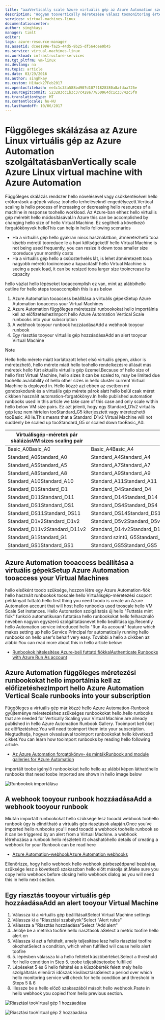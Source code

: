 ```yaml
---
title: "aaaVertically scale Azure virtuális gép az Azure Automation szolgáltatásban |} Microsoft Docs"
description: "Hogyan toovertically méretezése válasz toomonitoring értesítések az Azure Automation szolgáltatásban, a Linux virtuális gépek"
services: virtual-machines-linux
documentationcenter: 
author: singhkays
manager: timlt
editor: 
tags: azure-resource-manager
ms.assetid: dcee199e-fa25-44d5-9b25-df564cee9b45
ms.service: virtual-machines-linux
ms.workload: infrastructure-services
ms.tgt_pltfrm: vm-linux
ms.devlang: na
ms.topic: article
ms.date: 03/29/2016
ms.author: singhkay
ms.custom: H1Hack27Feb2017
ms.openlocfilehash: ee4c1c33a588bd907d107f1828380a8afdaa725e
ms.sourcegitcommit: 523283cc1b3c37c428e77850964dc1c33742c5f0
ms.translationtype: MT
ms.contentlocale: hu-HU
ms.lasthandoff: 10/06/2017
---
```

# <a name="vertically-scale-azure-linux-virtual-machine-with-azure-automation"></a><span data-ttu-id="f313a-103">Függőleges skálázása az Azure Linux virtuális gép az Azure Automation szolgáltatásban</span><span class="sxs-lookup"><span data-stu-id="f313a-103">Vertically scale Azure Linux virtual machine with Azure Automation</span></span>
<span data-ttu-id="f313a-104">Függőleges skálázás rendszer hello növelésével vagy csökkentésével hello erőforrások a gépek válasz toohello terheléseknél engedélyezett.</span><span class="sxs-lookup"><span data-stu-id="f313a-104">Vertical scaling is hello process of increasing or decreasing hello resources of a machine in response toohello workload.</span></span> <span data-ttu-id="f313a-105">Az Azure-ban ehhez hello virtuális gép méretét hello módosításával.</span><span class="sxs-lookup"><span data-stu-id="f313a-105">In Azure this can be accomplished by changing hello size of hello Virtual Machine.</span></span> <span data-ttu-id="f313a-106">Ez segítheti a következő forgatókönyvek hello</span><span class="sxs-lookup"><span data-stu-id="f313a-106">This can help in hello following scenarios</span></span>

* <span data-ttu-id="f313a-107">Ha a virtuális gép hello gyakran nincs használatban, átméretezhető tooa kisebb méretű tooreduce le a havi költségeket</span><span class="sxs-lookup"><span data-stu-id="f313a-107">If hello Virtual Machine is not being used frequently, you can resize it down tooa smaller size tooreduce your monthly costs</span></span>
* <span data-ttu-id="f313a-108">Ha a virtuális gép hello a csúcsterhelés lát, is lehet átméretezett tooa nagyobb méretű tooincrease a kapacitás</span><span class="sxs-lookup"><span data-stu-id="f313a-108">If hello Virtual Machine is seeing a peak load, it can be resized tooa larger size tooincrease its capacity</span></span>

<span data-ttu-id="f313a-109">hello vázlat hello lépéseket tooaccomplish ez van, mint az alábbi</span><span class="sxs-lookup"><span data-stu-id="f313a-109">hello outline for hello steps tooaccomplish this is as below</span></span>

1. <span data-ttu-id="f313a-110">Azure Automation tooaccess beállítása a virtuális gépek</span><span class="sxs-lookup"><span data-stu-id="f313a-110">Setup Azure Automation tooaccess your Virtual Machines</span></span>
2. <span data-ttu-id="f313a-111">Azure Automation függőleges méretezési runbookokat hello importálnia kell az előfizetéshez</span><span class="sxs-lookup"><span data-stu-id="f313a-111">Import hello Azure Automation Vertical Scale runbooks into your subscription</span></span>
3. <span data-ttu-id="f313a-112">A webhook tooyour runbook hozzáadása</span><span class="sxs-lookup"><span data-stu-id="f313a-112">Add a webhook tooyour runbook</span></span>
4. <span data-ttu-id="f313a-113">Egy riasztás tooyour virtuális gép hozzáadása</span><span class="sxs-lookup"><span data-stu-id="f313a-113">Add an alert tooyour Virtual Machine</span></span>

> [!NOTE]
> <span data-ttu-id="f313a-114">Hello hello mérete miatt korlátozott lehet első virtuális gépen, akkor is méretezhető, hello mérete miatt hello toohello rendelkezésre állását más méretek hello fürt aktuális virtuális gép üzemel.</span><span class="sxs-lookup"><span data-stu-id="f313a-114">Because of hello size of hello first Virtual Machine, hello sizes it can be scaled to, may be limited due toohello availability of hello other sizes in hello cluster current Virtual Machine is deployed in.</span></span> <span data-ttu-id="f313a-115">Hello közzé azt ebben az esetben mi gondoskodunk és a virtuális gép mérete párok alatt hello belül csak méret cikkben használt automation-forgatókönyv.</span><span class="sxs-lookup"><span data-stu-id="f313a-115">In hello published automation runbooks used in this article we take care of this case and only scale within hello below VM size pairs.</span></span> <span data-ttu-id="f313a-116">Ez azt jelenti, hogy egy Standard_D1v2 virtuális gép lesz nem hirtelen tooStandard_G5 kiterjesztett vagy méretezhető tooBasic_A0 le.</span><span class="sxs-lookup"><span data-stu-id="f313a-116">This means that a Standard_D1v2 Virtual Machine will not suddenly be scaled up tooStandard_G5 or scaled down tooBasic_A0.</span></span>
> 
> | <span data-ttu-id="f313a-117">Virtuálisgép-méretek pár skálázás</span><span class="sxs-lookup"><span data-stu-id="f313a-117">VM sizes scaling pair</span></span> |  |
> | --- | --- |
> | <span data-ttu-id="f313a-118">Basic_A0</span><span class="sxs-lookup"><span data-stu-id="f313a-118">Basic_A0</span></span> |<span data-ttu-id="f313a-119">Basic_A4</span><span class="sxs-lookup"><span data-stu-id="f313a-119">Basic_A4</span></span> |
> | <span data-ttu-id="f313a-120">Standard_A0</span><span class="sxs-lookup"><span data-stu-id="f313a-120">Standard_A0</span></span> |<span data-ttu-id="f313a-121">Standard_A4</span><span class="sxs-lookup"><span data-stu-id="f313a-121">Standard_A4</span></span> |
> | <span data-ttu-id="f313a-122">Standard_A5</span><span class="sxs-lookup"><span data-stu-id="f313a-122">Standard_A5</span></span> |<span data-ttu-id="f313a-123">Standard_A7</span><span class="sxs-lookup"><span data-stu-id="f313a-123">Standard_A7</span></span> |
> | <span data-ttu-id="f313a-124">Standard_A8</span><span class="sxs-lookup"><span data-stu-id="f313a-124">Standard_A8</span></span> |<span data-ttu-id="f313a-125">Standard_A9</span><span class="sxs-lookup"><span data-stu-id="f313a-125">Standard_A9</span></span> |
> | <span data-ttu-id="f313a-126">Standard_A10</span><span class="sxs-lookup"><span data-stu-id="f313a-126">Standard_A10</span></span> |<span data-ttu-id="f313a-127">Standard_A11</span><span class="sxs-lookup"><span data-stu-id="f313a-127">Standard_A11</span></span> |
> | <span data-ttu-id="f313a-128">Standard_D1</span><span class="sxs-lookup"><span data-stu-id="f313a-128">Standard_D1</span></span> |<span data-ttu-id="f313a-129">Standard_D4</span><span class="sxs-lookup"><span data-stu-id="f313a-129">Standard_D4</span></span> |
> | <span data-ttu-id="f313a-130">Standard_D11</span><span class="sxs-lookup"><span data-stu-id="f313a-130">Standard_D11</span></span> |<span data-ttu-id="f313a-131">Standard_D14</span><span class="sxs-lookup"><span data-stu-id="f313a-131">Standard_D14</span></span> |
> | <span data-ttu-id="f313a-132">Standard_DS1</span><span class="sxs-lookup"><span data-stu-id="f313a-132">Standard_DS1</span></span> |<span data-ttu-id="f313a-133">Standard_DS4</span><span class="sxs-lookup"><span data-stu-id="f313a-133">Standard_DS4</span></span> |
> | <span data-ttu-id="f313a-134">Standard_DS11</span><span class="sxs-lookup"><span data-stu-id="f313a-134">Standard_DS11</span></span> |<span data-ttu-id="f313a-135">Standard_DS14</span><span class="sxs-lookup"><span data-stu-id="f313a-135">Standard_DS14</span></span> |
> | <span data-ttu-id="f313a-136">Standard_D1v2</span><span class="sxs-lookup"><span data-stu-id="f313a-136">Standard_D1v2</span></span> |<span data-ttu-id="f313a-137">Standard_D5v2</span><span class="sxs-lookup"><span data-stu-id="f313a-137">Standard_D5v2</span></span> |
> | <span data-ttu-id="f313a-138">Standard_D11v2</span><span class="sxs-lookup"><span data-stu-id="f313a-138">Standard_D11v2</span></span> |<span data-ttu-id="f313a-139">Standard_D14v2</span><span class="sxs-lookup"><span data-stu-id="f313a-139">Standard_D14v2</span></span> |
> | <span data-ttu-id="f313a-140">Standard_G1</span><span class="sxs-lookup"><span data-stu-id="f313a-140">Standard_G1</span></span> |<span data-ttu-id="f313a-141">Standard szintű, G5</span><span class="sxs-lookup"><span data-stu-id="f313a-141">Standard_G5</span></span> |
> | <span data-ttu-id="f313a-142">Standard_GS1</span><span class="sxs-lookup"><span data-stu-id="f313a-142">Standard_GS1</span></span> |<span data-ttu-id="f313a-143">Standard_GS5</span><span class="sxs-lookup"><span data-stu-id="f313a-143">Standard_GS5</span></span> |
> 
> 

## <a name="setup-azure-automation-tooaccess-your-virtual-machines"></a><span data-ttu-id="f313a-144">Azure Automation tooaccess beállítása a virtuális gépek</span><span class="sxs-lookup"><span data-stu-id="f313a-144">Setup Azure Automation tooaccess your Virtual Machines</span></span>
<span data-ttu-id="f313a-145">hello elsőként toodo szüksége, hozzon létre egy Azure Automation-fiók hello használt runbookok tooscale hello Virtuálisgép-méretezési csoport példányait futtató.</span><span class="sxs-lookup"><span data-stu-id="f313a-145">hello first thing you need toodo is create an Azure Automation account that will host hello runbooks used tooscale hello VM Scale Set instances.</span></span> <span data-ttu-id="f313a-146">Hello Automation szolgáltatás új hello "Futtatás mint fiók" funkció automatikusan futtatása hello runbookokat hello felhasználó nevében nagyon egyszerű szolgáltatásnevet hello beállítása így.</span><span class="sxs-lookup"><span data-stu-id="f313a-146">Recently hello Automation service introduced hello "Run As account" feature which makes setting up hello Service Principal for automatically running hello runbooks on hello user's behalf very easy.</span></span> <span data-ttu-id="f313a-147">További a hello a cikkben az alábbi:</span><span class="sxs-lookup"><span data-stu-id="f313a-147">You can read more about this in hello article below:</span></span>

* [<span data-ttu-id="f313a-148">Runbookok hitelesítése Azure-beli futtató fiókkal</span><span class="sxs-lookup"><span data-stu-id="f313a-148">Authenticate Runbooks with Azure Run As account</span></span>](../../automation/automation-sec-configure-azure-runas-account.md)

## <a name="import-hello-azure-automation-vertical-scale-runbooks-into-your-subscription"></a><span data-ttu-id="f313a-149">Azure Automation függőleges méretezési runbookokat hello importálnia kell az előfizetéshez</span><span class="sxs-lookup"><span data-stu-id="f313a-149">Import hello Azure Automation Vertical Scale runbooks into your subscription</span></span>
<span data-ttu-id="f313a-150">Függőleges a virtuális gép már közzé hello Azure Automation-Runbook gyűjteménye méretezéshez szükséges runbookokat hello.</span><span class="sxs-lookup"><span data-stu-id="f313a-150">hello runbooks that are needed for Vertically Scaling your Virtual Machine are already published in hello Azure Automation Runbook Gallery.</span></span> <span data-ttu-id="f313a-151">Tooimport kell őket az előfizetéshez.</span><span class="sxs-lookup"><span data-stu-id="f313a-151">You will need tooimport them into your subscription.</span></span> <span data-ttu-id="f313a-152">Megtudhatja, hogyan olvasásával tooimport runbookokat hello következő cikket.</span><span class="sxs-lookup"><span data-stu-id="f313a-152">You can learn how tooimport runbooks by reading hello following article.</span></span>

* [<span data-ttu-id="f313a-153">Az Azure Automation forgatókönyv- és minták</span><span class="sxs-lookup"><span data-stu-id="f313a-153">Runbook and module galleries for Azure Automation</span></span>](../../automation/automation-runbook-gallery.md)

<span data-ttu-id="f313a-154">importált toobe igénylő runbookokat hello hello az alábbi képen látható</span><span class="sxs-lookup"><span data-stu-id="f313a-154">hello runbooks that need toobe imported are shown in hello image below</span></span>

![Runbookok importálása](./media/vertical-scaling-automation/scale-runbooks.png)

## <a name="add-a-webhook-tooyour-runbook"></a><span data-ttu-id="f313a-156">A webhook tooyour runbook hozzáadása</span><span class="sxs-lookup"><span data-stu-id="f313a-156">Add a webhook tooyour runbook</span></span>
<span data-ttu-id="f313a-157">Miután importált runbookokat hello szüksége lesz tooadd webhook toohello runbook úgy is elindítható a virtuális gép riasztások alapján.</span><span class="sxs-lookup"><span data-stu-id="f313a-157">Once you've imported hello runbooks you'll need tooadd a webhook toohello runbook so it can be triggered by an alert from a Virtual Machine.</span></span> <span data-ttu-id="f313a-158">a webhook létrehozása a runbook hello részleteit itt olvasható</span><span class="sxs-lookup"><span data-stu-id="f313a-158">hello details of creating a webhook for your Runbook can be read here</span></span>

* [<span data-ttu-id="f313a-159">Azure Automation-webhook</span><span class="sxs-lookup"><span data-stu-id="f313a-159">Azure Automation webhooks</span></span>](../../automation/automation-webhooks.md)

<span data-ttu-id="f313a-160">Ellenőrizze, hogy hello webhook hello webhook párbeszédpanel bezárása, szüksége lesz a következő szakaszban hello előtt másolja át.</span><span class="sxs-lookup"><span data-stu-id="f313a-160">Make sure you copy hello webhook before closing hello webhook dialog as you will need this in hello next section.</span></span>

## <a name="add-an-alert-tooyour-virtual-machine"></a><span data-ttu-id="f313a-161">Egy riasztás tooyour virtuális gép hozzáadása</span><span class="sxs-lookup"><span data-stu-id="f313a-161">Add an alert tooyour Virtual Machine</span></span>
1. <span data-ttu-id="f313a-162">Válassza ki a virtuális gép beállításait</span><span class="sxs-lookup"><span data-stu-id="f313a-162">Select Virtual Machine settings</span></span>
2. <span data-ttu-id="f313a-163">Válassza ki a "Riasztási szabályok"</span><span class="sxs-lookup"><span data-stu-id="f313a-163">Select "Alert rules"</span></span>
3. <span data-ttu-id="f313a-164">Válassza a "Riasztás hozzáadása"</span><span class="sxs-lookup"><span data-stu-id="f313a-164">Select "Add alert"</span></span>
4. <span data-ttu-id="f313a-165">Jelölje be a metrika toofire hello riasztások a</span><span class="sxs-lookup"><span data-stu-id="f313a-165">Select a metric toofire hello alert on</span></span>
5. <span data-ttu-id="f313a-166">Válassza ki azt a feltételt, amely teljesítése lesz hello riasztási toofire okozhat</span><span class="sxs-lookup"><span data-stu-id="f313a-166">Select a condition, which when fulfilled will cause hello alert toofire</span></span>
6. <span data-ttu-id="f313a-167">5. lépésben válassza ki a hello feltétel küszöbértéket.</span><span class="sxs-lookup"><span data-stu-id="f313a-167">Select a threshold for hello condition in Step 5.</span></span> <span data-ttu-id="f313a-168">toobe teljesítése</span><span class="sxs-lookup"><span data-stu-id="f313a-168">toobe fulfilled</span></span>
7. <span data-ttu-id="f313a-169">Lépéseket 5 és 6 hello feltétel és a küszöbérték felett mely hello szolgáltatás ellenőrzi időszak kiválasztása</span><span class="sxs-lookup"><span data-stu-id="f313a-169">Select a period over which hello monitoring service will check for hello condition and threshold in Steps 5 & 6</span></span>
8. <span data-ttu-id="f313a-170">Illessze be a hello előző szakaszából másolt hello webhook.</span><span class="sxs-lookup"><span data-stu-id="f313a-170">Paste in hello webhook you copied from hello previous section.</span></span>

![Riasztási tooVirtual gép 1 hozzáadása](./media/vertical-scaling-automation/add-alert-webhook-1.png)

![Riasztási tooVirtual gép 2 hozzáadása](./media/vertical-scaling-automation/add-alert-webhook-2.png)

